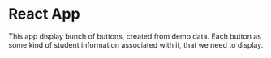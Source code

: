 # React App

This app display bunch of buttons, created from demo data. Each button as some kind of student information associated with it, that we need to display.

 
